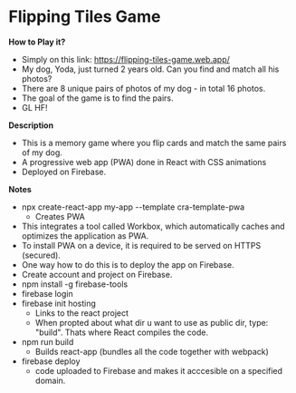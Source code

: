 # Flipping Tiles Game

**How to Play it?**
* Simply on this link: https://flipping-tiles-game.web.app/
* My dog, Yoda, just turned 2 years old. Can you find and match all his photos? 
* There are 8 unique pairs of photos of my dog - in total 16 photos.
* The goal of the game is to find the pairs.
* GL HF!

**Description**
* This is a memory game where you flip cards and match the same pairs of my dog.
* A progressive web app (PWA) done in React with CSS animations
* Deployed on Firebase.

**Notes**
* npx create-react-app my-app --template cra-template-pwa 
    * Creates PWA 
* This integrates a tool called Workbox, which automatically caches and optimizes the application as PWA.
* To install PWA on a device, it is required to be served on HTTPS (secured).
* One way how to do this is to deploy the app on Firebase.
* Create account and project on Firebase.
* npm install -g firebase-tools
* firebase login
* firebase init hosting
    * Links to the react project
    * When propted about what dir u want to use as public dir, type: "build". Thats where React compiles the code.
* npm run build
    * Builds react-app (bundles all the code together with webpack)
* firebase deploy
    * code uploaded to Firebase and makes it acccesible on a specified domain.
